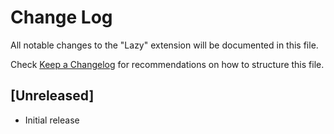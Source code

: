 # Change Log

All notable changes to the "Lazy" extension will be documented in this file.

Check [Keep a Changelog](http://keepachangelog.com/) for recommendations on how to structure this file.

## [Unreleased]

- Initial release